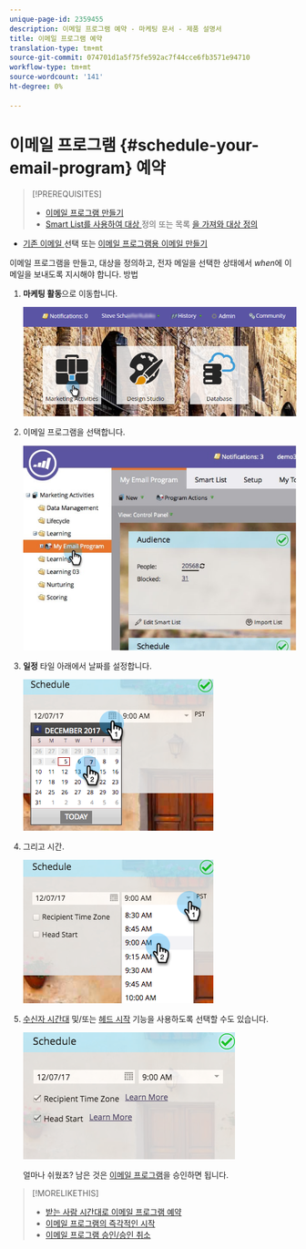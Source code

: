 ```yaml
---
unique-page-id: 2359455
description: 이메일 프로그램 예약 - 마케팅 문서 - 제품 설명서
title: 이메일 프로그램 예약
translation-type: tm+mt
source-git-commit: 074701d1a5f75fe592ac7f44cce6fb3571e94710
workflow-type: tm+mt
source-wordcount: '141'
ht-degree: 0%

---
```



# 이메일 프로그램 {#schedule-your-email-program} 예약

>[!PREREQUISITES]
>
>* [이메일 프로그램 만들기](../../../../product-docs/email-marketing/email-programs/creating-an-email-program/create-an-email-program.md)
>* [Smart List를 사용하여 대상 ](../../../../product-docs/email-marketing/email-programs/managing-people-in-email-programs/define-an-audience-with-a-smart-list.md) 정의 또는 목록 [을 가져와 대상 정의](../../../../product-docs/email-marketing/email-programs/managing-people-in-email-programs/define-an-audience-by-importing-a-list.md)

   >
   >
* [기존 이메일 ](choose-an-existing-email.md) 선택 또는  [이메일 프로그램용 이메일 만들기](create-an-email-for-an-email-program.md)

>



이메일 프로그램을 만들고, 대상을 정의하고, 전자 메일을 선택한 상태에서 *when*&#x200B;에 이메일을 보내도록 지시해야 합니다. 방법

1. **마케팅 활동**&#x200B;으로 이동합니다.

   ![](assets/login-marketing-activities-1.png)

1. 이메일 프로그램을 선택합니다.

   ![](assets/selectemailprogram-1.jpg)

1. **일정** 타일 아래에서 날짜를 설정합니다.

   ![](assets/image2017-12-5-14-3a4-3a28.png)

1. 그리고 시간.

   ![](assets/image2017-12-5-14-3a3-3a58.png)

1. [수신자 시간대](scheduling-with-recipient-time-zone/schedule-email-programs-with-recipient-time-zone.md) 및/또는 [헤드 시작](head-start-for-email-programs.md) 기능을 사용하도록 선택할 수도 있습니다.

   ![](assets/image2017-12-5-14-3a3-3a12.png)

   얼마나 쉬웠죠? 남은 것은 [이메일 프로그램](approve-unapprove-an-email-program.md)을 승인하면 됩니다.

>[!MORELIKETHIS]
>
>* [받는 사람 시간대로 이메일 프로그램 예약](scheduling-with-recipient-time-zone/schedule-email-programs-with-recipient-time-zone.md)
>* [이메일 프로그램의 즉각적인 시작](head-start-for-email-programs.md)
>* [이메일 프로그램 승인/승인 취소](approve-unapprove-an-email-program.md)

>



